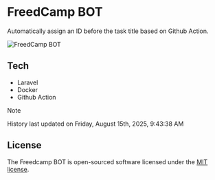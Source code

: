 # FreedCamp BOT

Automatically assign an ID before the task title based on Github Action.

![FreedCamp BOT](https://repository-images.githubusercontent.com/737932867/7d34798b-2680-471c-b089-a78a718d3d6a)

## Tech

- Laravel
- Docker
- Github Action

> [!NOTE]  
> History last updated on Friday, August 15th, 2025, 9:43:38 AM

## License

The Freedcamp BOT is open-sourced software licensed under the [MIT license](https://opensource.org/licenses/MIT).
